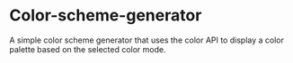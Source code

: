 # Color-scheme-generator
A simple color scheme generator that uses the color API to display a color palette based on the selected color mode. 

